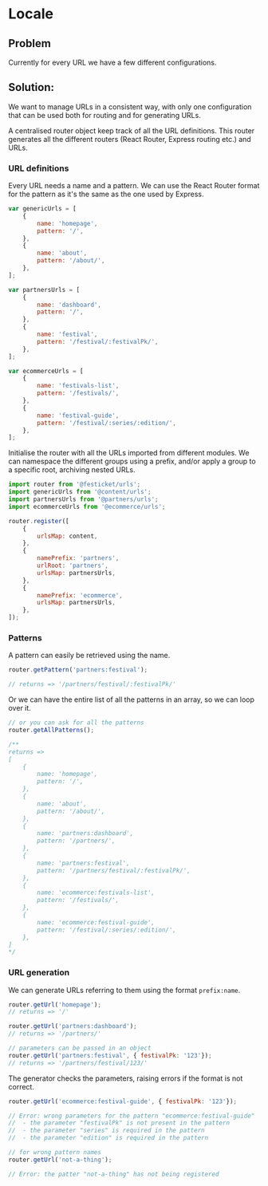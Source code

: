# Locale

## Problem

Currently for every URL we have a few different configurations.

## Solution:

We want to manage URLs in a consistent way, with only one configuration that can be used both for routing and for generating URLs.

A centralised router object keep track of all the URL definitions. This router generates all the different routers (React Router, Express routing etc.) and URLs.

### URL definitions

Every URL needs a name and a pattern. We can use the React Router format for the pattern as it's the same as the one used by Express.

```javascript
var genericUrls = [
    {
        name: 'homepage',
        pattern: '/',
    },
    {
        name: 'about',
        pattern: '/about/',
    },
];

var partnersUrls = [
    {
        name: 'dashboard',
        pattern: '/',
    },
    {
        name: 'festival',
        pattern: '/festival/:festivalPk/',
    },
];

var ecommerceUrls = [
    {
        name: 'festivals-list',
        pattern: '/festivals/',
    },
    {
        name: 'festival-guide',
        pattern: '/festival/:series/:edition/',
    },
];
```

Initialise the router with all the URLs imported from different modules.
We can namespace the different groups using a prefix, and/or apply a group to a specific root, archiving nested URLs.

```javascript
import router from '@festicket/urls';
import genericUrls from '@content/urls';
import partnersUrls from '@partners/urls';
import ecommerceUrls from '@ecommerce/urls';

router.register([
    {
        urlsMap: content,
    },
    {
        namePrefix: 'partners',
        urlRoot: 'partners',
        urlsMap: partnersUrls,
    },
    {
        namePrefix: 'ecommerce',
        urlsMap: partnersUrls,
    },
]);
```

### Patterns

A pattern can easily be retrieved using the name.

```javascript
router.getPattern('partners:festival');

// returns => '/partners/festival/:festivalPk/'
```

Or we can have the entire list of all the patterns in an array, so we can loop over it.

```javascript
// or you can ask for all the patterns
router.getAllPatterns();

/**
returns =>
[
    {
        name: 'homepage',
        pattern: '/',
    },
    {
        name: 'about',
        pattern: '/about/',
    },
    {
        name: 'partners:dashboard',
        pattern: '/partners/',
    },
    {
        name: 'partners:festival',
        pattern: '/partners/festival/:festivalPk/',
    },
    {
        name: 'ecommerce:festivals-list',
        pattern: '/festivals/',
    },
    {
        name: 'ecommerce:festival-guide',
        pattern: '/festival/:series/:edition/',
    },
]
*/
```

### URL generation

We can generate URLs referring to them using the format `prefix:name`.

```javascript
router.getUrl('homepage');
// returns => '/'

router.getUrl('partners:dashboard');
// returns => '/partners/'

// parameters can be passed in an object
router.getUrl('partners:festival', { festivalPk: '123'});
// returns => '/partners/festival/123/'
```

The generator checks the parameters, raising errors if the format is not correct.

```javascript
router.getUrl('ecommerce:festival-guide', { festivalPk: '123'});

// Error: wrong parameters for the pattern "ecommerce:festival-guide"
//  - the parameter "festivalPk" is not present in the pattern
//  - the parameter "series" is required in the pattern
//  - the parameter "edition" is required in the pattern

// for wrong pattern names
router.getUrl('not-a-thing');

// Error: the patter "not-a-thing" has not being registered
```
